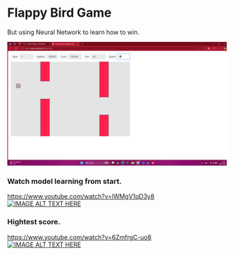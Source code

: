 # Flappy Bird Game
 But using Neural Network to learn how to win.

[![IMAGE ALT TEXT HERE](https://github.com/ZeveNor/flappy-bird/blob/main/image/img.png?raw=true)](https://github.com/ZeveNor/flappy-bird/blob/main/image/img.png?raw=true)

### Watch model learning from start.
https://www.youtube.com/watch?v=lWMgV1qD3y8
[![IMAGE ALT TEXT HERE](https://img.youtube.com/vi/lWMgV1qD3y8/0.jpg)](https://www.youtube.com/watch?v=lWMgV1qD3y8)


### Hightest score.
https://www.youtube.com/watch?v=6ZmfrgC-uo8
[![IMAGE ALT TEXT HERE](https://img.youtube.com/vi/6ZmfrgC-uo8/0.jpg)](https://www.youtube.com/watch?v=6ZmfrgC-uo8)

 